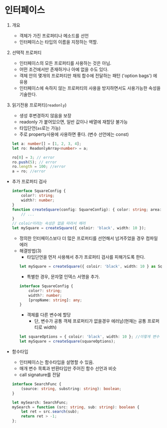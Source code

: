 # 인터페이스

1. 개요

    - 객체가 가진 프로퍼티나 메소드를 선언
    - 인터페이스는 타입의 이름을 지정하는 역할.

2. 선택적 프로퍼티

    - 인터페이스의 모든 프로퍼티를 사용하는 것은 아님.
    - 어떤 조건에서만 존재하거나 아예 없을 수도 있다.
    - 객체 안의 몇개의 프로퍼티만 채워 합수에 전달하는 패턴 ('option bags') 에 유용
    - 인터페이스에 속하지 않는 프로퍼티의 사용을 방지하면서도 사용가능한 속성을 기술한다.

3. 읽기전용 프로퍼티(`readonly`)

    - 생성 후변경하지 않음을 보장
    - readonly 가 붙어있으면, 일반 값이나 배열에 재할당 불가능
    - 타입단언(`as`로는 가능)
    - 주로 property사용에 사용하면 좋다. (변수 선언에는 const)

    ```ts
    let a: number[] = [1, 2, 3, 4];
    let ro: ReadonlyArray<number> = a;

    ro[0] = 3; // error
    ro.push(5); // error
    ro.length = 100; //error
    a = ro; //error
    ```

-   추가 프로퍼티 검사
    ```ts
    interface SquareConfig {
        color?: string;
        width?: number;
    }
    function createSquare(config: SquareConfig): { color: string; area: number } {
        // ...
    }
    // coloir이라는 속성은 없음 따라서 에러
    let mySquare = createSquare({ coloir: 'black', width: 10 });
    ```
    -   정의한 인터페이스보다 더 많은 프로퍼티를 선언해서 넘겨주었을 경우 컴파일 에러
    -   해결방법(3)
        -   타입단언을 먼저 사용해서 추가 프로퍼티 검사를 피해가도록 한다.
        ```ts
        let mySquare = createSquare({ coloir: 'black', width: 10 } as SquareConfig);
        ```
        -   특별한 경우, 문자열 인덱스 서명을 추가.
        ```ts
        interface SquareConfig {
            color?: string;
            width?: number;
            [propName: string]: any;
        }
        ```
        -   객체를 다른 변수에 할당
            -   단, 변수가 공통 객체 프로퍼티가 없을경우 에러남(현재는 공통 프로퍼티로 width)
        ```ts
        let squareOptions = { coloir: 'black', width: 10 }; //이렇게 변수 할당하면 검사를 하지 추가프로퍼티 검사 X
        let mySquare = createSquare(squareOptions);
        ```
-   함수타입

    -   인터페이스는 함수타입을 설명할 수 있음.
    -   매개 변수 목록과 반환타입만 주어진 함수 선언과 비슷
    -   call signature를 전달

    ```ts
    interface SearchFunc {
        (source: string, substring: string): boolean;
    }

    let mySearch: SearchFunc;
    mySearch = function (src: string, sub: string): boolean {
        let ret = src.search(sub);
        return ret > -1;
    };
    ```
